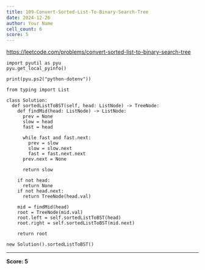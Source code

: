 ```yaml
---
title: 109-Convert-Sorted-List-To-Binary-Search-Tree
date: 2024-12-26
author: Your Name
cell_count: 6
score: 5
---
```


https://leetcode.com/problems/convert-sorted-list-to-binary-search-tree


```
import pyutil as pyu
pyu.get_local_pyinfo()
```


```
print(pyu.ps2("python-dotenv"))
```


```
from typing import List
```


```
class Solution:
  def sortedListToBST(self, head: ListNode) -> TreeNode:
    def findMid(head: ListNode) -> ListNode:
      prev = None
      slow = head
      fast = head

      while fast and fast.next:
        prev = slow
        slow = slow.next
        fast = fast.next.next
      prev.next = None

      return slow

    if not head:
      return None
    if not head.next:
      return TreeNode(head.val)

    mid = findMid(head)
    root = TreeNode(mid.val)
    root.left = self.sortedListToBST(head)
    root.right = self.sortedListToBST(mid.next)

    return root
```


```
new Solution().sortedListToBST()
```


---
**Score: 5**
